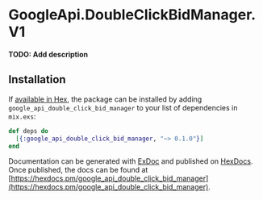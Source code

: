 # GoogleApi.DoubleClickBidManager.V1

**TODO: Add description**

## Installation

If [available in Hex](https://hex.pm/docs/publish), the package can be installed
by adding `google_api_double_click_bid_manager` to your list of dependencies in `mix.exs`:

```elixir
def deps do
  [{:google_api_double_click_bid_manager, "~> 0.1.0"}]
end
```

Documentation can be generated with [ExDoc](https://github.com/elixir-lang/ex_doc)
and published on [HexDocs](https://hexdocs.pm). Once published, the docs can
be found at [https://hexdocs.pm/google_api_double_click_bid_manager](https://hexdocs.pm/google_api_double_click_bid_manager).
